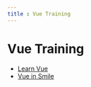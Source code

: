 ```yaml
---
title : Vue Training
---
```


# Vue Training

*   [Learn Vue](vue-training.html)
*   [Vue in Smile](vue-smile-training.html)
